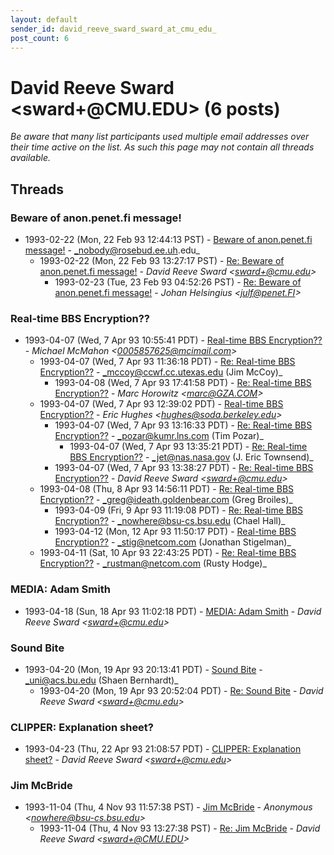 ```yaml
---
layout: default
sender_id: david_reeve_sward_sward_at_cmu_edu_
post_count: 6
---
```


# David Reeve Sward <sward+<span>@</span>CMU.EDU> (6 posts)

_Be aware that many list participants used multiple email addresses over their time active on the list. As such this page may not contain all threads available._

## Threads

### Beware of anon.penet.fi message!
+ 1993-02-22 (Mon, 22 Feb 93 12:44:13 PST) - [Beware of anon.penet.fi message!](/archive/1993/02/5eb2c6b2a9637369ed00f8b51fc10532f27d67afe827567e11a45377adb655de) - _nobody@rosebud.ee.uh.edu_
  + 1993-02-22 (Mon, 22 Feb 93 13:27:17 PST) - [Re: Beware of anon.penet.fi message!](/archive/1993/02/6407f158933fa7ff1cf436956388084351f6a1a21684a7c0b95fefec4cf7e75a) - _David Reeve Sward \<sward+@cmu.edu\>_
    + 1993-02-23 (Tue, 23 Feb 93 04:52:26 PST) - [Re: Beware of anon.penet.fi message!](/archive/1993/02/ac479220d9cd9741d16697bd314b52567854873bef47099c303dbd93540af340) - _Johan Helsingius \<julf@penet.FI\>_

### Real-time BBS Encryption??
+ 1993-04-07 (Wed, 7 Apr 93 10:55:41 PDT) - [Real-time BBS Encryption??](/archive/1993/04/ae71b3a1dde92a5ec4f566118580c0f030055e218faf5662f5eacd6a0ba3b10e) - _Michael McMahon \<0005857625@mcimail.com\>_
  + 1993-04-07 (Wed, 7 Apr 93 11:36:18 PDT) - [Re: Real-time BBS Encryption??](/archive/1993/04/1cb247f4dfdbbda9992aeba869a7c4b7e28608a0d83e4803e1e73821b38af3b4) - _mccoy@ccwf.cc.utexas.edu (Jim McCoy)_
    + 1993-04-08 (Wed, 7 Apr 93 17:41:58 PDT) - [Re: Real-time BBS Encryption??](/archive/1993/04/90e509d0d1848282e42f7bd8f29367bd8e68dae274aba8f9e1d3d2e9060330b3) - _Marc Horowitz \<marc@GZA.COM\>_
  + 1993-04-07 (Wed, 7 Apr 93 12:39:02 PDT) - [Real-time BBS Encryption??](/archive/1993/04/7191f9f8a1dca2ff614f5f96dc20bb370a713dfabfd760b39cebd0f0217c5f5b) - _Eric Hughes \<hughes@soda.berkeley.edu\>_
    + 1993-04-07 (Wed, 7 Apr 93 13:16:33 PDT) - [Re: Real-time BBS Encryption??](/archive/1993/04/091bb05acf610511e79954aef12f23e18aea04d6c5e8e32c37a612eca73dc255) - _pozar@kumr.lns.com (Tim Pozar)_
      + 1993-04-07 (Wed, 7 Apr 93 13:35:21 PDT) - [Re: Real-time BBS Encryption??](/archive/1993/04/5f30f91ead21e25007b0033b4fc340ab3f112de1d6b56c2da6cedf69052b6ab1) - _jet@nas.nasa.gov (J. Eric Townsend)_
    + 1993-04-07 (Wed, 7 Apr 93 13:38:27 PDT) - [Re: Real-time BBS Encryption??](/archive/1993/04/11654535c782cc9c5366170ef99da857aa5239a0935b0f28c523cc62d96cd6f5) - _David Reeve Sward \<sward+@cmu.edu\>_
  + 1993-04-08 (Thu, 8 Apr 93 14:56:11 PDT) - [Re: Real-time BBS Encryption??](/archive/1993/04/d41e9ad83b0541b236550b3a871c6d8349fda29db5fcafb0078e0f40bea5d226) - _greg@ideath.goldenbear.com (Greg Broiles)_
    + 1993-04-09 (Fri, 9 Apr 93 11:19:08 PDT) - [Re: Real-time BBS Encryption??](/archive/1993/04/4d3949ad68aa1a49b409ed91b10bff86721fa5f4c21eb7dee6f307fd27ce1bae) - _nowhere@bsu-cs.bsu.edu (Chael Hall)_
    + 1993-04-12 (Mon, 12 Apr 93 11:50:17 PDT) - [Real-time BBS Encryption??](/archive/1993/04/6e8c96b09ff06244780589261402fdaec8c32a09d8750169c457f30228fe3ff1) - _stig@netcom.com (Jonathan Stigelman)_
  + 1993-04-11 (Sat, 10 Apr 93 22:43:25 PDT) - [Re: Real-time BBS Encryption??](/archive/1993/04/5c28abb843e264897dcea2c95b29668c95536f6a1ffc983ba2808cee06a57abf) - _rustman@netcom.com (Rusty Hodge)_

### MEDIA: Adam Smith
+ 1993-04-18 (Sun, 18 Apr 93 11:02:18 PDT) - [MEDIA: Adam Smith](/archive/1993/04/e904b92977c85aca815c196d3f78e7ed4a09a0a71198deb7d9ed89bb03a8a053) - _David Reeve Sward \<sward+@cmu.edu\>_

### Sound Bite
+ 1993-04-20 (Mon, 19 Apr 93 20:13:41 PDT) - [Sound Bite](/archive/1993/04/0c4b4684caed8ed37cbb6b6d1451b5bfa91c036cf78e1d257df30cc31c3bbaa8) - _uni@acs.bu.edu (Shaen Bernhardt)_
  + 1993-04-20 (Mon, 19 Apr 93 20:52:04 PDT) - [Re: Sound Bite](/archive/1993/04/39b072468687b2e016c71f2e980a70f5b50ad28dfcd020f134f781b49697f900) - _David Reeve Sward \<sward+@cmu.edu\>_

### CLIPPER: Explanation sheet?
+ 1993-04-23 (Thu, 22 Apr 93 21:08:57 PDT) - [CLIPPER: Explanation sheet?](/archive/1993/04/73cf201a81765a9e1ffb2dabe457f9d373651bbaf393b87ea2b7567163aa8ee1) - _David Reeve Sward \<sward+@cmu.edu\>_

### Jim McBride
+ 1993-11-04 (Thu, 4 Nov 93 11:57:38 PST) - [Jim McBride](/archive/1993/11/156b1b465985a0866f1474d1d400467d6dd6b0e75eacabd8d4997de7d8a26dc5) - _Anonymous \<nowhere@bsu-cs.bsu.edu\>_
  + 1993-11-04 (Thu, 4 Nov 93 13:27:38 PST) - [Re: Jim McBride](/archive/1993/11/3c69abec16cdfaf138848883286100955af13eddc323ebac71bf715410961827) - _David Reeve Sward \<sward+@CMU.EDU\>_

